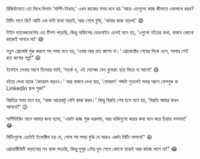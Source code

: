 রিজিউমেতে তো লিখে দিলাম 'মাল্টি-টাস্কার,' এখন কাজের সময় মনে হয় 'আরে এতগুলো কাজ কীভাবে একসাথে করব?

মিটিং মানে কি? আমি এক ঘন্টা মাথা নাড়াই, আর শেষে বুঝি, 'আবার কাজ বাড়ল!' 😄

টাইম ম্যানেজমেন্টের এত টিপস পড়েছি, কিন্তু অফিসের ডেডলাইন এলেই মনে হয়, 'এগুলো বইয়ের কথা, বাস্তবে কোনো কাজেই লাগবে না!' 😅

নতুন প্রোজেক্ট শুরু করলে সব সময় মনে হয়, ‘এবার আর রাত জাগব না।’ প্রোজেক্টের শেষের দিকে এসে, আবার সেই রাত জাগার গল্প!" 😆

ইমেইল লেখার আগে তিনবার ভাবি, ‘সতর্ক হ, এই মেসেজ যেন বুমেরাং হয়ে ফিরে না আসে!’ 😄

বইয়ে লেখা থাকে ‘ফোকাস বাড়াও।’ আর বাস্তবে দেখা যায়, 'ফোকাস' শব্দটা শুনলেই সবার আগে ফেসবুক বা LinkedIn স্ক্রল শুরু!"

বিরতির সময় মনে হয়, ‘আজ আরেকটু বেশি কাজ করব।’ কিন্তু বিরতি শেষ হলে মনে হয়, ‘বিরতি আবার কখন আসবে?’ 😉



মাল্টিটাস্কিং মানে আমার জন্য হলো, 'একটা কাজ শুরু করলাম, আর বাকিগুলো করার কথা মনে করে চিন্তায় বসলাম!' 😂

মিটিংগুলো এতটাই ইফেক্টিভ হয় যে, শেষে সব সময় বুঝি যে আরও একটা মিটিং লাগবে!" 😆

প্রোডাক্টিভিটি বাড়ানোর সব হ্যাক পড়েছি, কিন্তু দুপুর ৩টার ঘুম পেলে কোনো হ্যাকই আর কাজে লাগে না!" 😂